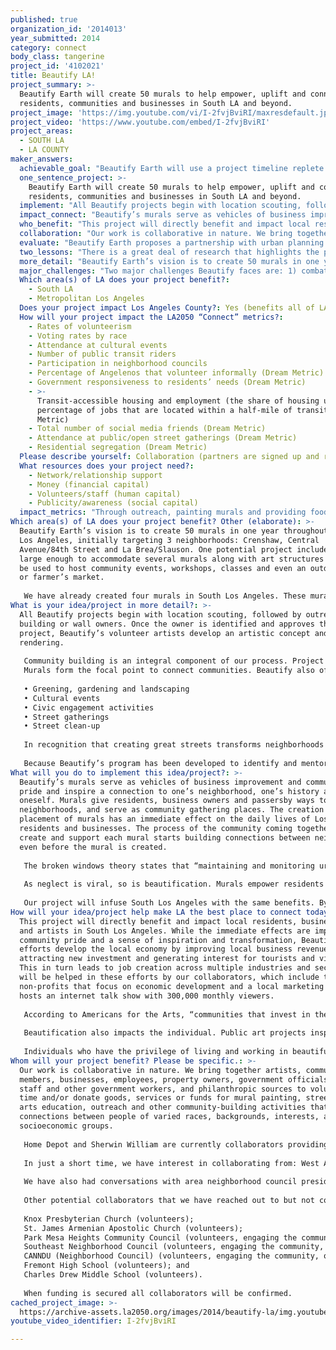 ```yaml
---
published: true
organization_id: '2014013'
year_submitted: 2014
category: connect
body_class: tangerine
project_id: '4102021'
title: Beautify LA!
project_summary: >-
  Beautify Earth will create 50 murals to help empower, uplift and connect
  residents, communities and businesses in South LA and beyond.
project_image: 'https://img.youtube.com/vi/I-2fvjBviRI/maxresdefault.jpg'
project_video: 'https://www.youtube.com/embed/I-2fvjBviRI'
project_areas:
  - SOUTH LA
  - LA COUNTY
maker_answers:
  achievable_goal: "Beautify Earth will use a project timeline replete with benchmarks, milestones, and deliverables for its employees, volunteers, and stakeholders that will keep the project on track and ensure its deadlines are met. Having created 40 murals in the past year, we have already established policies and procedures for optimum outcomes, and we have refined and documented the many steps necessary to accomplish our goals. \r\n\r\nOur talented team of volunteers includes professional project managers who have the experience of growing and operating multimillion-dollar projects. We understand the importance of economic viability and performance and keep this at the forefront of our strategy for completing the work successfully and on time. We are committed to using our combined skills, talents, and assets to put grants and donations to immediate use and to document our far-reaching impact.\r\n\r\nLos Angeles was once known as the mural capital of the world and our vision of economic revitalization and community empowerment will help restore that reputation, making all of our neighborhoods destination spots that will appeal to tourists, residents and future residents. The LA2050 grant will help us to have a significant impact on South Los Angeles, creating a strong foundation from which to grow and reach many more communities throughout Los Angeles County. \r\n"
  one_sentence_project: >-
    Beautify Earth will create 50 murals to help empower, uplift and connect
    residents, communities and businesses in South LA and beyond.
  implement: "All Beautify projects begin with location scouting, followed by outreach to building or wall owners. Once the owner is identified and approves the project, Beautify’s volunteer artists develop an artistic concept and rendering. \r\n\r\nCommunity building is an integral component of our process. Project leaders identify neighborhood councils, schools and local nonprofits in order to build awareness and engage local volunteers. Next, a crew of volunteers is assembled to execute the project. They create a work plan and approach vendors for donations/discounts on supplies. \r\nMurals form the focal point to connect communities. Beautify also offers free dance and arts education programs to local communities in tandem with mural creation. Other activities will be determined in partnership with the local community and may include:\r\n\r\n•\tGreening, gardening and landscaping \r\n•\tCultural events\r\n•\tCivic engagement activities\r\n•\tStreet gatherings\r\n•\tStreet clean-up \r\n\r\nIn recognition that creating great streets transforms neighborhoods and businesses, Mayor Garcetti established a Great Streets initiative to attract pedestrians and new businesses to revitalize streets that need help. Two of the 15 initial thoroughfares slated for improvements are in South Los Angeles (one on Crenshaw and one on Central Avenue). As part of our efforts in the next 12 months, we will be meeting with the Great Streets team to discuss incorporating Beautify’s mural painting and community development work into the Great Streets program.  We will also meet with the new General Manager for Cultural Affairs about bringing our program to more neighborhoods.  \r\n\r\nBecause Beautify’s program has been developed to identify and mentor neighborhood champions and inexpensively help them implement their vision for their community, Beautify can have a significant impact throughout the region within a very short timeframe.  Adding two part-time staff members will allow us to accomplish the goals set out for this project and lay a firm foundation for Beautify’s future growth.\r\n"
  impact_connect: "Beautify’s murals serve as vehicles of business improvement and community pride and inspire a connection to one’s neighborhood, one’s history and oneself. Murals give residents, business owners and passersby ways to identify neighborhoods, and serve as community gathering places. The creation and placement of murals has an immediate effect on the daily lives of Los Angeles residents and businesses. The process of the community coming together to create and support each mural starts building connections between neighbors even before the mural is created.\r\n\r\nThe broken windows theory states that “maintaining and monitoring urban environments in a well-ordered condition may stop further vandalism and escalation into more serious crime.” Neglect creates a sense of hopelessness and despair. Conversely, “perceived beauty or aesthetic character of a location has a positive and significant effect on perceived community satisfaction. It is one of the most significant factors alongside economic security, good schools, and the perceived capacity for social interaction.” (Florida, Mellander and Stolarick, 2009). Aesthetic negligence is also correlated with high crime and poverty. Whether a symptom of depressed economic times, insufficient economic development or natural disaster, lack of public attention and investment leaves its stain on local residents and businesses.\r\n\r\nAs neglect is viral, so is beautification.  Murals empower residents and communities, and connect them with one another.  Businesses that have participated in other Beautify Earth projects have reported up to a 50% increase in revenue in less than a year’s time as a result of our contribution to their otherwise blank and blighted walls. Countless residents and patrons have commented about their delight in seeing otherwise unsightly areas virtually transformed as a result of our work.\r\n\r\nOur project will infuse South Los Angeles with the same benefits. By 2050, we believe that our impact will be citywide. We will have brought art and beauty to every neglected wall and neighborhood, inspiring others to showcase their creativity and making LA one of the most inspiring cities in the world – a city that values the voice of each individual, and connects them to one another through meaningful artistic and civic engagement activities. Often forgotten, South Los Angeles will have moved past its blighted history and begin a transformation worthy of its tremendous potential. \r\n"
  who_benefit: "This project will directly benefit and impact local residents, business owners and artists in South Los Angeles. While the immediate effects are improved community pride and a sense of inspiration and transformation, Beautify’s efforts develop the local economy by improving local business revenue, attracting new investment and generating interest for tourists and visitors. This in turn leads to job creation across multiple industries and sectors. We will be helped in these efforts by our collaborators, which include two non-profits that focus on economic development and a local marketing firm that hosts an internet talk show with 300,000 monthly viewers.  \r\n\r\nAccording to Americans for the Arts, “communities that invest in the arts reap the additional benefits of jobs, economic growth, and a quality of life that positions those communities to compete in our 21st-century creative economy.” In other words, “Investments in public art are not just for cultural or aesthetic purposes; they also can have a positive bottom-line economic impact, with material financial benefits to their owners. Good art is good business.” (Rosenfeld, 2012).\r\n\r\nBeautification also impacts the individual. Public art projects inspire; they open minds and hearts. The mural process is both a demonstration of support and a call to action. Murals can empower youth to use their creativity to join in a sense of ownership and pride instead of following an impulse for destruction or isolation. Murals connect individuals to their neighborhoods and serve as an example that anyone can become engaged, take responsible action and lend to the richness of their own community. \r\n\r\nIndividuals who have the privilege of living and working in beautiful settings feel valued.  And when people feel valued, they recognize the importance of their own voice and ability to create change in their communities.  Enhancing and beautifying neighborhoods therefore paves the way for greater civic participation, including neighborhood council representation, elected official outreach and voter turnout.\r\n\r\n"
  collaboration: "Our work is collaborative in nature. We bring together artists, community members, businesses, employees, property owners, government officials, their staff and other government workers, and philanthropic sources to volunteer time and/or donate goods, services or funds for mural painting, street fairs, arts education, outreach and other community-building activities that increase connections between people of varied races, backgrounds, interests, and socioeconomic groups.\r\n\r\nHome Depot and Sherwin William are currently collaborators providing supplies and volunteers. Project leaders live and/or work in the area and are deeply connected to their community. The project leader begins by connecting with local organizations and businesses to find walls and volunteers.\r\n\r\nIn just a short time, we have interest in collaborating from: West Angeles Community Development Corporation (connected with West Angeles Church, which is a cornerstone of the Crenshaw community and involved in economic development activities in the area); George Crenshaw Development Corp. (facilitating transit-oriented development); Dan Rosenfeld, who has worked extensively in South LA, is former deputy to Supervisor Mark Ridley Thomas and President of George Crenshaw Development Corp.; and Starlett Quarles of urban X marketing (branding, urban marketing, and community PR services), who hosts an Internet talk show with 300,000 viewers and was honored as one of Los Angeles’ Most Influential African American Movers and Shakers by the LA Wave Newspaper. \r\n\r\nWe have also had conversations with area neighborhood council presidents who are excited to work with us and will include us on  agendas to obtain official support in the near future. We have also reached out to the Greater LA African-American Chamber and the LA Latino Chamber. \r\n\r\nOther potential collaborators that we have reached out to but not confirmed:\r\n\r\nKnox Presbyterian Church (volunteers); \r\nSt. James Armenian Apostolic Church (volunteers); \r\nPark Mesa Heights Community Council (volunteers, engaging the community, outreach); Crenshaw High School (volunteers); \r\nSoutheast Neighborhood Council (volunteers, engaging the community, outreach); \r\nCANNDU (Neighborhood Council) (volunteers, engaging the community, outreach); \r\nFremont High School (volunteers); and\r\nCharles Drew Middle School (volunteers).\r\n\r\nWhen funding is secured all collaborators will be confirmed.\r\n\r\n"
  evaluate: "Beautify Earth proposes a partnership with urban planning students from local universities, including Antioch University Los Angeles’s graduate program in Urban Planning, to design an assessment tool that measures the impact of the murals on the surrounding community through interaction with passersby and local residents. Evaluation will be conducted through quantitative (surveys and observation) and qualitative (interviews) methods to determine the success of the murals in increasing community engagement, connectedness and pride. \r\n\r\nCommunity engagement and connectedness will be measured through time sampling at the mural sites: how many people stop to read informational signs about the project, take photographs, and stop to admire the art, as well as an evaluation of whether walking and biking increases. In addition, a before-and-after survey will gather statistics from residents about how often they vote, volunteer and participate in civic activities, as well as their perception of their neighborhood: how they rate it as a good place to live, to raise children, to shop, to work and to interact with their larger community. We will design an evaluation tool which addresses all the LA2050 metrics that we have indicated we will impact. \r\n\r\nIn addition, Beautify will continue our studies of mural impact on local businesses through interviews with business owners. Our previous experience shows that business traffic and revenues typically increase 20%–50%.\r\n\r\nBeautify will generate a report of the results to assess program strengths and areas for improvement. We intend our program to be a model for other communities and cities, and will ensure that we have the appropriate metrics to illustrate the success of our model. \r\n"
  two_lessons: "There is a great deal of research that highlights the positive impact of the arts on community well-being. Two studies in particular explain the positive correlation between beautifying the urban environment and (1) the health and well-being of its inhabitants and (2) their attachment to the community, both of which lead directly to significant economic growth.\r\n\r\n1. According to a study in the American Journal of Public Health, “Deteriorating physical features of urban environments can negatively influence public health. Dilapidated environments and urban blight tend to promote alienation and can be associated with social disorder, vandalism, crime, drug abuse, traffic violations, and littering, which in turn affects health and well-being.” Studies consistently show that enhancing the urban environment increases community pride. Beautify’s strategy of accomplishing that feat through utilizing volunteers to create beautiful murals is a low-cost method with far-reaching returns. \r\n\r\n2. The Knight Foundation commissioned a 3-year Gallup study of 26 U.S. cities that found that peoples’ love and passion for their community may be a leading indicator for economic growth. The study further determined that the three “community qualities” of social offerings, openness and beauty are far more important than peoples’ perceptions of the economy, jobs, leadership, safety or basic services in creating a lasting emotional bond between people and their community. The 26 cities in the survey with the highest levels of resident love and passion for their community (resident attachment), also had the highest rates of GDP growth over time. The study found that “when a community’s residents are highly attached, they will spend more time there, spend more money, they’re more productive, and tend to be more entrepreneurial.” \r\n"
  more_detail: "Beautify Earth’s vision is to create 50 murals in one year throughout South Los Angeles, initially targeting 3 neighborhoods: Crenshaw, Central Avenue/84th Street and La Brea/Slauson. One potential project includes a space large enough to accommodate several murals along with art structures and can be used to host community events, workshops, classes and even an outdoor café or farmer’s market. \r\n\r\nWe have already created four murals in South Los Angeles. These murals were painted on walls in the Crenshaw district that were being tagged nightly. Since the murals have been installed, these walls have gone untouched—some for a full year. The community is proud, and building owners are ecstatic, calling them life changing for their businesses.\r\n"
  major_challenges: "Two major challenges Beautify faces are: 1) combatting community despair; and 2) enlisting the participation of all stakeholders. \r\n\r\nOvercoming community despair in economically disadvantaged areas is a challenge Beautify Earth has already successfully met in previous projects. Building and business owners may believe that beautifying a frequently tagged wall is futile, that a mural project may require too much work on their part, or that the red tape of city regulations is too difficult to conquer. Our outreach team provides inspiration and support to skittish residents and business owners. We show them before and after photos of thriving murals; we provide video documentation of satisfied business owners; we supply statistics demonstrating improved business traffic and commerce. We also explain how we use our knowledge of the permitting process and our civic connections to assist owners in clearing city hurdles. We present evidence that beautiful murals discourage tagging, increase neighborhood walkability, and encourage young people to take pride in their surroundings and feel hope for their futures. Through engaging building owners in the selection of the mural design and emphasizing the invaluable investment they will be making in their own business and their community at no cost to them, we have a high success rate of securing land/building owner buy-in. In addition, by involving the community we provide business owners with volunteer resources to help maintain the mural and the surrounding area.\r\n\r\nEnlisting the participation of all stakeholders in beautification projects is a daunting task, but Beautify Earth has proven its community-building skill in the 40 mural projects we completed this past year. We have enlisted neighborhood councils, elected officials, community painting volunteers, and dedicated local artists. As word spreads in each neighborhood, excitement grows exponentially. This year we plan to increase our outreach through neighborhood religious institutions, youth centers, and employment services. We will distribute colorful postcards in the community about our projects, meet with community leaders, and provide speakers for churches and other community gathering places. Our method works because residents are hungry for tangible positive change and their leaders want to create and be associated with that new vision. The change is immediate and requires little to no financial investment from the community, yet the results are far-reaching"
  Which area(s) of LA does your project benefit?:
    - South LA
    - Metropolitan Los Angeles
  Does your project impact Los Angeles County?: Yes (benefits all of LA County)
  How will your project impact the LA2050 “Connect” metrics?:
    - Rates of volunteerism
    - Voting rates by race
    - Attendance at cultural events
    - Number of public transit riders
    - Participation in neighborhood councils
    - Percentage of Angelenos that volunteer informally (Dream Metric)
    - Government responsiveness to residents’ needs (Dream Metric)
    - >-
      Transit-accessible housing and employment (the share of housing units and
      percentage of jobs that are located within a half-mile of transit) (Dream
      Metric)
    - Total number of social media friends (Dream Metric)
    - Attendance at public/open street gatherings (Dream Metric)
    - Residential segregation (Dream Metric)
  Please describe yourself: Collaboration (partners are signed up and ready to hit the ground running!)
  What resources does your project need?:
    - Network/relationship support
    - Money (financial capital)
    - Volunteers/staff (human capital)
    - Publicity/awareness (social capital)
  impact_metrics: "Through outreach, painting murals and providing food and fun, we will engage community members who traditionally do not volunteer. As we create projects throughout the region, we will greatly increase rates of volunteerism. Community members will experience the benefits of volunteering, which will encourage them to volunteer for other efforts. Involving the community, engaging the neighborhood councils as collaborators and involving other local community organizations will show people how they can make a difference in their community. \r\n\r\nIt has been shown that when neighborhood residents from disenfranchised communities experience that they can make a difference in their neighborhood and are introduced to their Councilmember and other elected officials, they become engaged in the civic process. They have a greater propensity to vote, get involved with their local neighborhood council, express their needs and hold their elected representatives accountable. \r\n\r\nThrough community outreach, we will also grow our social media presence and social media friends for LA2050. As part of the mural painting process, we host inspiring and educational events, increasing attendance at cultural events and street gatherings. Since one of the targeted project areas will welcome the new Crenshaw Metro line, by beautifying the area, we will increase ridership, improve residential segregation and create an attractive environment for transit-accessible housing and employment. By beautifying and revitalizing the area, people of all backgrounds will feel safe walking, living and working in the neighborhood, rendering it more desirable for economic development efforts. \r\n\r\nOur projects have raised revenues for the establishments painted, inspired other businesses and building owners to beautify their buildings on their own, attracted new businesses and increased tax revenue. Our projects have also allowed artists to showcase their work and improved neighborhood pride, leading to increased spending at local businesses from neighborhood residents, people driving through, and visitors coming to see the murals. Ultimately, the influx of new businesses attracted to the area, as well as the upsurge in demand to lease properties, will increase local property values. \r\n"
Which area(s) of LA does your project benefit? Other (elaborate): >-
  Beautify Earth’s vision is to create 50 murals in one year throughout South
  Los Angeles, initially targeting 3 neighborhoods: Crenshaw, Central
  Avenue/84th Street and La Brea/Slauson. One potential project includes a space
  large enough to accommodate several murals along with art structures and can
  be used to host community events, workshops, classes and even an outdoor café
  or farmer’s market. 
   
   We have already created four murals in South Los Angeles. These murals were painted on walls in the Crenshaw district that were being tagged nightly. Since the murals have been installed, these walls have gone untouched—some for a full year. The community is proud, and building owners are ecstatic, calling them life changing for their businesses.
What is your idea/project in more detail?: >-
  All Beautify projects begin with location scouting, followed by outreach to
  building or wall owners. Once the owner is identified and approves the
  project, Beautify’s volunteer artists develop an artistic concept and
  rendering. 
   
   Community building is an integral component of our process. Project leaders identify neighborhood councils, schools and local nonprofits in order to build awareness and engage local volunteers. Next, a crew of volunteers is assembled to execute the project. They create a work plan and approach vendors for donations/discounts on supplies. 
   Murals form the focal point to connect communities. Beautify also offers free dance and arts education programs to local communities in tandem with mural creation. Other activities will be determined in partnership with the local community and may include:
   
   • Greening, gardening and landscaping 
   • Cultural events
   • Civic engagement activities
   • Street gatherings
   • Street clean-up 
   
   In recognition that creating great streets transforms neighborhoods and businesses, Mayor Garcetti established a Great Streets initiative to attract pedestrians and new businesses to revitalize streets that need help. Two of the 15 initial thoroughfares slated for improvements are in South Los Angeles (one on Crenshaw and one on Central Avenue). As part of our efforts in the next 12 months, we will be meeting with the Great Streets team to discuss incorporating Beautify’s mural painting and community development work into the Great Streets program. We will also meet with the new General Manager for Cultural Affairs about bringing our program to more neighborhoods. 
   
   Because Beautify’s program has been developed to identify and mentor neighborhood champions and inexpensively help them implement their vision for their community, Beautify can have a significant impact throughout the region within a very short timeframe. Adding two part-time staff members will allow us to accomplish the goals set out for this project and lay a firm foundation for Beautify’s future growth.
What will you do to implement this idea/project?: >-
  Beautify’s murals serve as vehicles of business improvement and community
  pride and inspire a connection to one’s neighborhood, one’s history and
  oneself. Murals give residents, business owners and passersby ways to identify
  neighborhoods, and serve as community gathering places. The creation and
  placement of murals has an immediate effect on the daily lives of Los Angeles
  residents and businesses. The process of the community coming together to
  create and support each mural starts building connections between neighbors
  even before the mural is created.
   
   The broken windows theory states that “maintaining and monitoring urban environments in a well-ordered condition may stop further vandalism and escalation into more serious crime.” Neglect creates a sense of hopelessness and despair. Conversely, “perceived beauty or aesthetic character of a location has a positive and significant effect on perceived community satisfaction. It is one of the most significant factors alongside economic security, good schools, and the perceived capacity for social interaction.” (Florida, Mellander and Stolarick, 2009). Aesthetic negligence is also correlated with high crime and poverty. Whether a symptom of depressed economic times, insufficient economic development or natural disaster, lack of public attention and investment leaves its stain on local residents and businesses.
   
   As neglect is viral, so is beautification. Murals empower residents and communities, and connect them with one another. Businesses that have participated in other Beautify Earth projects have reported up to a 50% increase in revenue in less than a year’s time as a result of our contribution to their otherwise blank and blighted walls. Countless residents and patrons have commented about their delight in seeing otherwise unsightly areas virtually transformed as a result of our work.
   
   Our project will infuse South Los Angeles with the same benefits. By 2050, we believe that our impact will be citywide. We will have brought art and beauty to every neglected wall and neighborhood, inspiring others to showcase their creativity and making LA one of the most inspiring cities in the world – a city that values the voice of each individual, and connects them to one another through meaningful artistic and civic engagement activities. Often forgotten, South Los Angeles will have moved past its blighted history and begin a transformation worthy of its tremendous potential.
How will your idea/project help make LA the best place to connect today? In LA2050?: >-
  This project will directly benefit and impact local residents, business owners
  and artists in South Los Angeles. While the immediate effects are improved
  community pride and a sense of inspiration and transformation, Beautify’s
  efforts develop the local economy by improving local business revenue,
  attracting new investment and generating interest for tourists and visitors.
  This in turn leads to job creation across multiple industries and sectors. We
  will be helped in these efforts by our collaborators, which include two
  non-profits that focus on economic development and a local marketing firm that
  hosts an internet talk show with 300,000 monthly viewers. 
   
   According to Americans for the Arts, “communities that invest in the arts reap the additional benefits of jobs, economic growth, and a quality of life that positions those communities to compete in our 21st-century creative economy.” In other words, “Investments in public art are not just for cultural or aesthetic purposes; they also can have a positive bottom-line economic impact, with material financial benefits to their owners. Good art is good business.” (Rosenfeld, 2012).
   
   Beautification also impacts the individual. Public art projects inspire; they open minds and hearts. The mural process is both a demonstration of support and a call to action. Murals can empower youth to use their creativity to join in a sense of ownership and pride instead of following an impulse for destruction or isolation. Murals connect individuals to their neighborhoods and serve as an example that anyone can become engaged, take responsible action and lend to the richness of their own community. 
   
   Individuals who have the privilege of living and working in beautiful settings feel valued. And when people feel valued, they recognize the importance of their own voice and ability to create change in their communities. Enhancing and beautifying neighborhoods therefore paves the way for greater civic participation, including neighborhood council representation, elected official outreach and voter turnout.
Whom will your project benefit? Please be specific.: >-
  Our work is collaborative in nature. We bring together artists, community
  members, businesses, employees, property owners, government officials, their
  staff and other government workers, and philanthropic sources to volunteer
  time and/or donate goods, services or funds for mural painting, street fairs,
  arts education, outreach and other community-building activities that increase
  connections between people of varied races, backgrounds, interests, and
  socioeconomic groups.
   
   Home Depot and Sherwin William are currently collaborators providing supplies and volunteers. Project leaders live and/or work in the area and are deeply connected to their community. The project leader begins by connecting with local organizations and businesses to find walls and volunteers.
   
   In just a short time, we have interest in collaborating from: West Angeles Community Development Corporation (connected with West Angeles Church, which is a cornerstone of the Crenshaw community and involved in economic development activities in the area); George Crenshaw Development Corp. (facilitating transit-oriented development); Dan Rosenfeld, who has worked extensively in South LA, is former deputy to Supervisor Mark Ridley Thomas and President of George Crenshaw Development Corp.; and Starlett Quarles of urban X marketing (branding, urban marketing, and community PR services), who hosts an Internet talk show with 300,000 viewers and was honored as one of Los Angeles’ Most Influential African American Movers and Shakers by the LA Wave Newspaper. 
   
   We have also had conversations with area neighborhood council presidents who are excited to work with us and will include us on agendas to obtain official support in the near future. We have also reached out to the Greater LA African-American Chamber and the LA Latino Chamber. 
   
   Other potential collaborators that we have reached out to but not confirmed:
   
   Knox Presbyterian Church (volunteers); 
   St. James Armenian Apostolic Church (volunteers); 
   Park Mesa Heights Community Council (volunteers, engaging the community, outreach); Crenshaw High School (volunteers); 
   Southeast Neighborhood Council (volunteers, engaging the community, outreach); 
   CANNDU (Neighborhood Council) (volunteers, engaging the community, outreach); 
   Fremont High School (volunteers); and
   Charles Drew Middle School (volunteers).
   
   When funding is secured all collaborators will be confirmed.
cached_project_image: >-
  https://archive-assets.la2050.org/images/2014/beautify-la/img.youtube.com/vi/I-2fvjBviRI/maxresdefault.jpg
youtube_video_identifier: I-2fvjBviRI

---
```

